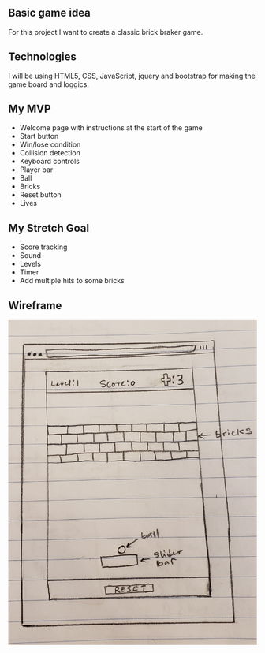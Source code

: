## Basic game idea
For this project I want to create a classic brick braker game.
## Technologies
I will be using HTML5, CSS, JavaScript, jquery and bootstrap for making the game board and loggics.
## My MVP
* Welcome page with instructions at the start of the game
* Start button
* Win/lose condition
* Collision detection
* Keyboard controls
* Player bar
* Ball
* Bricks
* Reset button
* Lives

## My Stretch Goal
* Score tracking
* Sound
* Levels
* Timer
* Add multiple hits to some bricks

## Wireframe
![This is the picture of of my wireframe](wireframe.jpg)